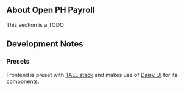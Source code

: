
## About Open PH Payroll

This section is a TODO

## Development Notes

### Presets

Frontend is preset with [TALL stack](https://github.com/laravel-frontend-presets/tall) and makes use of [Daisy UI](https://daisyui.com/) for its components.
